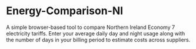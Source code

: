 # Energy-Comparison-NI

A simple browser-based tool to compare Northern Ireland Economy 7 electricity tariffs. Enter your average daily day and night usage along with the number of days in your billing period to estimate costs across suppliers.